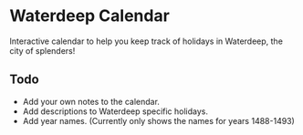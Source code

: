 # Waterdeep Calendar

Interactive calendar to help you keep track of holidays in Waterdeep, the city of splenders!

## Todo

* Add your own notes to the calendar.
* Add descriptions to Waterdeep specific holidays.
* Add year names. (Currently only shows the names for years 1488-1493)
